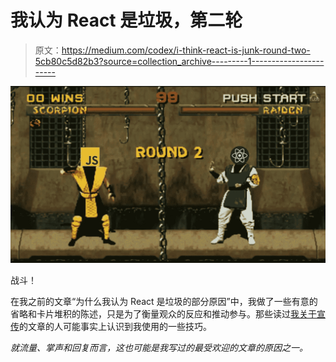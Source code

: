 # 我认为 React 是垃圾，第二轮

> 原文：<https://medium.com/codex/i-think-react-is-junk-round-two-5cb80c5d82b3?source=collection_archive---------1----------------------->

![](img/59f76a8a59c0580786e02bf93a39bcab.png)

战斗！

在我之前的文章“为什么我认为 React 是垃圾的部分原因”中，我做了一些有意的省略和卡片堆积的陈述，只是为了衡量观众的反应和推动参与。那些读过[我关于宣传](/codex/the-7-propaganda-techniques-and-how-they-sucker-web-developers-cd03333b2f0b)的文章的人可能事实上认识到我使用的一些技巧。

*就流量、掌声和回复而言，这也可能是我写过的最受欢迎的文章的原因之一。*
